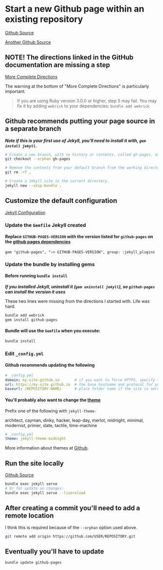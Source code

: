 # Start a new Github page within an existing repository
[Github Source](https://docs.github.com/en/pages/getting-started-with-github-pages/configuring-a-publishing-source-for-your-github-pages-site)

[Another Github Source](https://docs.github.com/en/pages/quickstart)


## **NOTE!** The directions linked in the GitHub documentation are missing a step
[More Complete Directions](https://jekyllrb.com/docs/)

The warning at the bottom of "More Complete Directions" is particularly important.
> If you are using Ruby version 3.0.0 or higher, step 5 may fail. You may fix it by adding `webrick` to your dependencies: `bundle add webrick`


## Github recommends putting your page source in a separate branch
***Note if this is your first use of Jekyll, you'll need to install it with, `gem install jekyll`.***
``` bash
# Create a new branch, with no history or contents, called gh-pages, and switch to the gh-pages branch.
git checkout --orphan gh-pages

# Remove the contents from your default branch from the working directory.
git rm -rf .

# Create a Jekyll site in the current directory.
jekyll new --skip-bundle .
```


## Customize the default configuration
[Jekyll Configuration](https://jekyllrb.com/docs/configuration/options/)

### Update the `Gemfile` Jekyll created

#### Replace `GITHUB-PAGES-VERSION` with the version listed for `github-pages` on the [github pages dependencies](https://pages.github.com/versions/)
``` Gemfile
gem "github-pages", "~> GITHUB-PAGES-VERSION", group: :jekyll_plugins
```

### Update the bundle by installing gems

#### Before running `bundle install`
***If you installed Jekyll, uninstall it (`gem uninstall jekyll`), so `github-pages` can install the version it uses***

These two lines were missing from the directions I started with. Life was hard.
``` bash
bundle add webrick
gem install github-pages
```

#### Bundle will use the `Gemfile` when you execute:
``` bash
bundle install
```

### Edit `_config.yml`

#### Github recommends updating the following
``` yaml
# _config.yml
domain: my-site.github.io       # if you want to force HTTPS, specify the domain without the http at the start, e.g. example.com
url: https://my-site.github.io  # the base hostname and protocol for your site, e.g. http://example.com
baseurl: /REPOSITORY-NAME/      # place folder name if the site is served in a subfolder
```

#### You'll probably also want to change the [theme](https://pages.github.com/themes/)

Prefix one of the following with `jekyll-theme-`

architect, cayman, dinky, hacker, leap-day, merlot, midnight, minimal, modernist, primer, slate, tactile, time-machine
``` yaml
# _config.yml
theme: jekyll-theme-midnight
```
More information about themes at [Github](https://docs.github.com/en/pages/setting-up-a-github-pages-site-with-jekyll/adding-a-theme-to-your-github-pages-site-using-jekyll).


## Run the site locally
[Github Source](https://docs.github.com/en/pages/setting-up-a-github-pages-site-with-jekyll/testing-your-github-pages-site-locally-with-jekyll)
``` bash
bundle exec jekyll serve
# Or for update on changes:
bundle exec jekyll serve --livereload
```


## After creating a commit you'll need to add a remote location
I think this is required because of the `--orphan` option used above.
``` bash
git remote add origin https://github.com/USER/REPOSITORY.git
```


## Eventually you'll have to update
``` bash
bundle update github-pages
```
